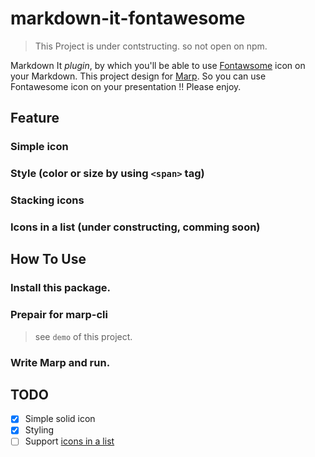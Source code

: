 # markdown-it-fontawesome

> This Project is under contstructing.
> so not open on npm.

Markdown It *plugin*, by which you'll be able to use [Fontawsome](https://fontawesome.com/) icon on your Markdown.
This project design for [Marp](https://marp.app/).
So you can use Fontawesome icon on your presentation !!
Please enjoy.

## Feature

### Simple icon

### Style (color or size by using `<span>` tag)

### Stacking icons

### Icons in a list (under constructing, comming soon)

## How To Use

### Install this package.

### Prepair for marp-cli

> see `demo` of this project.

### Write Marp and run.

## TODO

* [x] Simple solid icon
* [x] Styling
* [ ] Support [icons in a list](https://fontawesome.com/docs/web/style/lists)